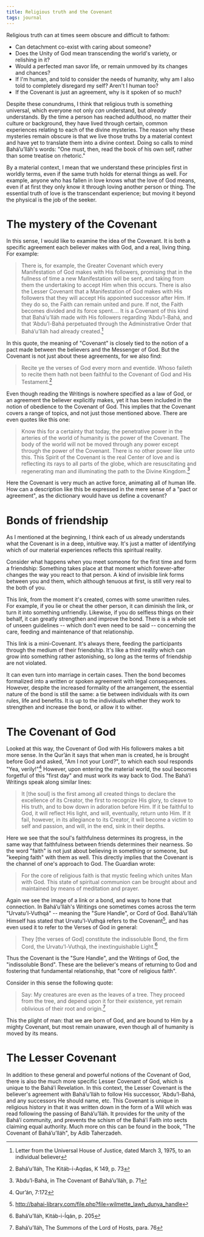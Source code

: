 ```yaml
---
title: Religious truth and the Covenant
tags: journal
---
```


Religious truth can at times seem obscure and difficult to fathom:

 - Can detachment co-exist with caring about someone?
 - Does the Unity of God mean transcending the world's variety, or relishing in it?
 - Would a perfected man savor life, or remain unmoved by its changes and chances?
 - If I'm human, and told to consider the needs of humanity, why am I also told to completely disregard my self?  Aren't I human too?
 - If the Covenant is just an agreement, why is it spoken of so much?

Despite these conundrums, I think that religious truth is something universal, which everyone not only *can* understand, but *already* understands.  By the time a person has reached adulthood, no matter their culture or background, they have lived through certain, common experiences relating to each of the divine mysteries.  The reason why these mysteries remain obscure is that we live those truths by a material context and have yet to translate them into a divine context.  Doing so calls to mind Bahá’u’lláh's words: "One must, then, read the book of his own self, rather than some treatise on rhetoric."

By a material context, I mean that we understand these principles first in worldly terms, even if the same truth holds for eternal things as well.  For example, anyone who has fallen in love knows what the love of God means, even if at first they only know it through loving another person or thing.  The essential truth of love is the transcendant experience; but moving it beyond the physical is the job of the seeker.

<!--more-->
# The mystery of the Covenant

In this sense, I would like to examine the idea of the Covenant.  It is both a specific agreement each believer makes with God, and a real, living thing.  For example:

> There is, for example, the Greater Covenant which every Manifestation of God makes with His followers, promising that in the fullness of time a new Manifestation will be sent, and taking from them the undertaking to accept Him when this occurs.  There is also the Lesser Covenant that a Manifestation of God makes with His followers that they will accept His appointed successor after Him. If they do so, the Faith can remain united and pure.  If not, the Faith becomes divided and its force spent....  It is a Covenant of this kind that Bahá’u’lláh made with His followers regarding ‘Abdu’l-Bahá, and that ‘Abdu’l-Bahá perpetuated through the Administrative Order that Bahá’u’lláh had already created.[^1]

In this quote, the meaning of "Covenant" is closely tied to the notion of a pact made between the believers and the Messenger of God.  But the Covenant is not just about these agreements, for we also find:

> Recite ye the verses of God every morn and eventide.  Whoso faileth to recite them hath not been faithful to the Covenant of God and His Testament.[^2]

Even though reading the Writings is nowhere specified as a law of God, or an agreement the believer explicitly makes, yet it has been included in the notion of obedience to the Covenant of God.  This implies that the Covenant covers a range of topics, and not just those mentioned above.  There are even quotes like this one:

> Know this for a certainty that today, the penetrative power in the arteries of the world of humanity is the power of the Covenant.  The body of the world will not be moved through any power except through the power of the Covenant.  There is no other power like unto this.  This Spirit of the Covenant is the real Center of love and is reflecting its rays to all parts of the globe, which are resuscitating and regenerating
man and illuminating the path to the Divine Kingdom.[^3]

Here the Covenant is very much an active force, animating all of human life.  How can a description like this be expressed in the mere sense of a "pact or agreement", as the dictionary would have us define a covenant?

# Bonds of friendship

As I mentioned at the beginning, I think each of us already understands what the Covenant is in a deep, intuitive way.  It's just a matter of identifying which of our material experiences reflects this spiritual reality.

Consider what happens when you meet someone for the first time and form a friendship:  Something takes place at that moment which forever-after changes the way you react to that person.  A kind of invisible link forms between you and them, which although tenuous at first, is still very real to the both of you.

This link, from the moment it's created, comes with some unwritten rules.  For example, if you lie or cheat the other person, it can diminish the link, or turn it into something unfriendly.  Likewise, if you do selfless things on their behalf, it can greatly strengthen and improve the bond.  There is a whole set of unseen guidelines -- which don't even need to be said -- concerning the care, feeding and maintenance of that relationship.

This link is a mini-Covenant.  It's always there, feeding the participants through the medium of their friendship.  It's like a third reality which can grow into something rather astonishing, so long as the terms of friendship are not violated.

It can even turn into marriage in certain cases.  Then the bond becomes formalized into a written or spoken agreement with legal consequences.  However, despite the increased formality of the arrangement, the essential nature of the bond is still the same: a tie between individuals with its own rules, life and benefits.  It is up to the individuals whether they work to strengthen and increase the bond, or allow it to wither.

# The Covenant of God

Looked at this way, the Covenant of God with His followers makes a bit more sense.  In the Qur’án it says that when man is created, he is brought before God and asked, "Am I not your Lord?", to which each soul responds "Yea, verily!"[^4]  However, upon entering the material world, the soul becomes forgetful of this "first day" and must work its way back to God.  The Bahá’í Writings speak along similar lines:

> It [the soul] is the first among all created things to declare the excellence of its Creator, the first to recognize His glory, to cleave to His truth, and to bow down in adoration before Him.  If it be faithful to God, it will reflect His light, and will, eventually, return unto Him.  If it fail, however, in its allegiance to its Creator, it will become a victim to self and passion, and will, in the end, sink in their depths.

Here we see that the soul's faithfulness determines its progress, in the same way that faithfulness between friends determines their nearness.  So the word "faith" is not just about believing in something or someone, but "keeping faith" with them as well.  This directly implies that the Covenant is the channel of one's approach to God.  The Guardian wrote:

> For the core of religious faith is that mystic feeling which unites Man with God.  This state of spiritual communion can be brought about and maintained by means of meditation and prayer.

Again we see the image of a link or a bond, and ways to hone that connection.  In Bahá’u’lláh's Writings one sometimes comes across the term "Urvatu'l-Vuthqá" -- meaning the "Sure Handle", or Cord of God.  Bahá’u’lláh Himself has stated that Urvatu'l-Vuthqá refers to the Covenant[^5], and has even used it to refer to the Verses of God in general:

> They [the verses of God] constitute the indissoluble Bond, the firm Cord, the Urvatu'l-Vuthqá, the inextinguishable Light.[^6]

Thus the Covenant is the "Sure Handle", and the Writings of God, the "indissoluble Bond".  These are the believer's means of returning to God and fostering that fundamental relationship, that "core of religious faith".

Consider in this sense the following quote:

> Say: My creatures are even as the leaves of a tree.  They proceed from the tree, and depend upon it for their existence, yet remain oblivious of their root and origin.[^7]

This the plight of man: that we are born of God, and are bound to Him by a mighty Covenant, but most remain unaware, even though all of humanity is moved by its means.

# The Lesser Covenant

In addition to these general and powerful notions of the Covenant of God, there is also the much more specific Lesser Covenant of God, which is unique to the Bahá’í Revelation.  In this context, the Lesser Covenant is the believer's agreement with Bahá’u’lláh to follow His successor, ‘Abdu’l-Bahá, and any successors He should name, etc.  This Covenant is unique in religious history in that it was written down in the form of a Will which was read following the passing of Bahá’u’lláh.  It provides for the unity of the Bahá’í community, and prevents the schism of the Bahá’í Faith into sects claiming equal authority.  Much more on this can be found in the book, "The Covenant of Bahá’u’lláh", by Adib Taherzadeh.

[^1]: Letter from the Universal House of Justice, dated March 3, 1975, to an individual believer

[^2]: Bahá’u’lláh, The Kitáb-i-Aqdas, K 149, p. 73

[^3]: ’Abdu’l-Bahá, in The Covenant of Bahá’u’lláh, p. 71

[^4]: Qur’án, 7:172

[^5]: http://bahai-library.com/file.php?file=wilmette_lawh_dunya_handle

[^6]: Bahá’u’lláh, Kitáb-i-Íqán, p. 205

[^7]: Bahá’u’lláh, The Summons of the Lord of Hosts, para. 76
